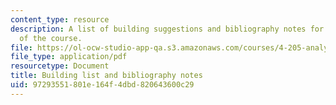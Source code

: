 ```yaml
---
content_type: resource
description: A list of building suggestions and bibliography notes for the final project
  of the course.
file: https://ol-ocw-studio-app-qa.s3.amazonaws.com/courses/4-205-analysis-of-contemporary-architecture-fall-2009/97293551801e164f4dbd820643600c29_MIT4_205F09_assn.pdf
file_type: application/pdf
resourcetype: Document
title: Building list and bibliography notes
uid: 97293551-801e-164f-4dbd-820643600c29
---
```

